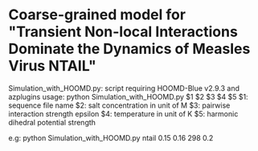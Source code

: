 # Coarse-grained model for "Transient Non-local Interactions Dominate the Dynamics of Measles Virus NTAIL"

Simulation_with_HOOMD.py: script requiring HOOMD-Blue v2.9.3 and azplugins
usage:
python Simulation_with_HOOMD.py $1 $2 $3 $4 $5
$1: sequence file name
$2: salt concentration in unit of M
$3: pairwise interaction strength epsilon 
$4: temperature in unit of K
$5: harmonic dihedral potential strength

e.g: python Simulation_with_HOOMD.py ntail 0.15 0.16 298 0.2

